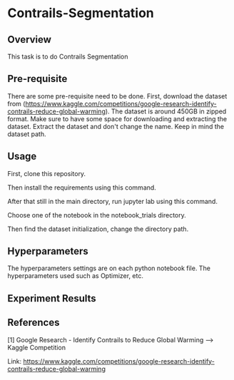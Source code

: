 # Contrails-Segmentation

## Overview
This task is to do Contrails Segmentation

## Pre-requisite
There are some pre-requisite need to be done. First, download the dataset from (https://www.kaggle.com/competitions/google-research-identify-contrails-reduce-global-warming). The dataset is around 450GB in zipped format. Make sure to have some space for downloading and extracting the dataset.
Extract the dataset and don't change the name. Keep in mind the dataset path.

## Usage
First, clone this repository.


Then install the requirements using this command.


After that still in the main directory, run jupyter lab using this command.


Choose one of the notebook in the notebook_trials directory.

Then find the dataset initialization, change the directory path.

## Hyperparameters
The hyperparameters settings are on each python notebook file.
The hyperparameters used such as Optimizer, etc.

## Experiment Results


## References
[1] Google Research - Identify Contrails to Reduce Global Warming --> Kaggle Competition

Link: https://www.kaggle.com/competitions/google-research-identify-contrails-reduce-global-warming

